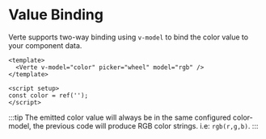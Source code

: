 # Value Binding

Verte supports two-way binding using `v-model` to bind the color value to your component data.

```vue
<template>
  <Verte v-model="color" picker="wheel" model="rgb" />
</template>

<script setup>
const color = ref('');
</script>
```

:::tip
The emitted color value will always be in the same configured color-model, the previous code will produce RGB color strings. i.e: `rgb(r,g,b)`.
:::
